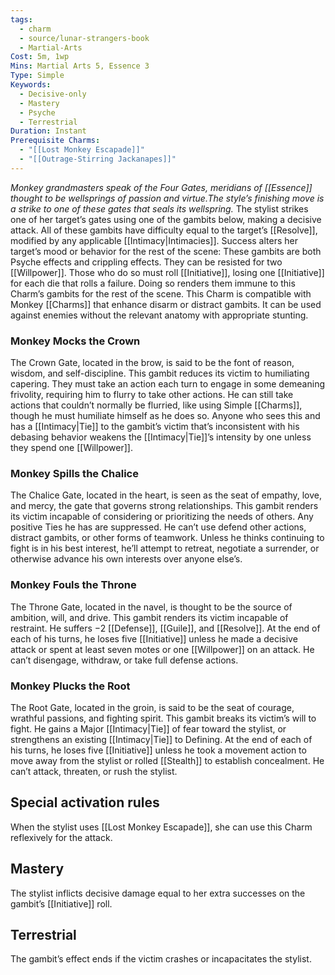 ```yaml
---
tags:
  - charm
  - source/lunar-strangers-book
  - Martial-Arts
Cost: 5m, 1wp
Mins: Martial Arts 5, Essence 3
Type: Simple
Keywords:
  - Decisive-only
  - Mastery
  - Psyche
  - Terrestrial
Duration: Instant
Prerequisite Charms:
  - "[[Lost Monkey Escapade]]"
  - "[[Outrage-Stirring Jackanapes]]"
---
```

*Monkey grandmasters speak of the Four Gates, meridians of [[Essence]] thought to be wellsprings of passion and virtue.The style’s finishing move is a strike to one of these gates that seals its wellspring.*
The stylist strikes one of her target’s gates using one of the gambits below, making a decisive attack. All of these gambits have difficulty equal to the target’s [[Resolve]], modified by any applicable [[Intimacy|Intimacies]]. Success alters her target’s mood or behavior for the rest of the scene: 
These gambits are both Psyche effects and crippling effects. They can be resisted for two [[Willpower]]. Those who do so must roll [[Initiative]], losing one [[Initiative]] for each die that rolls a failure. Doing so renders them immune to this Charm’s gambits for the rest of the scene.
This Charm is compatible with Monkey [[Charms]] that enhance disarm or distract gambits. It can be used against enemies without the relevant anatomy with appropriate stunting.
### Monkey Mocks the Crown 
The Crown Gate, located in the brow, is said to be the font of reason, wisdom, and self-discipline. This gambit reduces its victim to humiliating capering. They must take an action each turn to engage in some demeaning frivolity, requiring him to flurry to take other actions. He can still take actions that couldn’t normally be flurried, like using Simple [[Charms]], though he must humiliate himself as he does so. Anyone who sees this and has a [[Intimacy|Tie]] to the gambit’s victim that’s inconsistent with his debasing behavior weakens the [[Intimacy|Tie]]’s intensity by one unless they spend one [[Willpower]].
### Monkey Spills the Chalice
The Chalice Gate, located in the heart, is seen as the seat of empathy, love, and mercy, the gate that governs strong relationships. This gambit renders its victim incapable of considering or prioritizing the needs of others. Any positive Ties he has are suppressed. He can’t use defend other actions, distract gambits, or other forms of teamwork. Unless he thinks continuing to fight is in his best interest, he’ll attempt to retreat, negotiate a surrender, or otherwise advance his own interests over anyone else’s.
### Monkey Fouls the Throne
The Throne Gate, located in the navel, is thought to be the source of ambition, will, and drive. This gambit renders its victim incapable of restraint. He suffers −2 [[Defense]], [[Guile]], and [[Resolve]].
At the end of each of his turns, he loses five [[Initiative]] unless he made a decisive attack or spent at least seven motes or one [[Willpower]] on an attack. He can’t disengage, withdraw, or take full defense actions.
### Monkey Plucks the Root
The Root Gate, located in the groin, is said to be the seat of courage, wrathful passions, and fighting spirit. This gambit breaks its victim’s will to fight. He gains a Major [[Intimacy|Tie]] of fear toward the stylist, or strengthens an existing [[Intimacy|Tie]] to Defining.
At the end of each of his turns, he loses five [[Initiative]] unless he took a movement action to move away from the stylist or rolled [[Stealth]] to establish concealment. He can’t attack, threaten, or rush the stylist.
## Special activation rules
When the stylist uses [[Lost Monkey Escapade]], she can use this Charm reflexively for the attack.
## Mastery
The stylist inflicts decisive damage equal to her extra successes on the gambit’s [[Initiative]] roll.
## Terrestrial
The gambit’s effect ends if the victim crashes or incapacitates the stylist.